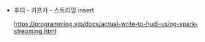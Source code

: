 * 후디 - 카프카 - 스트리밍 insert 
  
  https://programming.vip/docs/actual-write-to-hudi-using-spark-streaming.html
